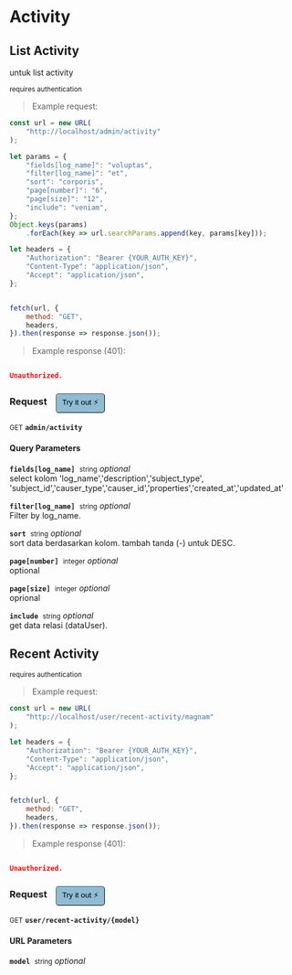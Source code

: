 # Activity


## List Activity
untuk list activity

<small class="badge badge-darkred">requires authentication</small>



> Example request:

```javascript
const url = new URL(
    "http://localhost/admin/activity"
);

let params = {
    "fields[log_name]": "voluptas",
    "filter[log_name]": "et",
    "sort": "corporis",
    "page[number]": "6",
    "page[size]": "12",
    "include": "veniam",
};
Object.keys(params)
    .forEach(key => url.searchParams.append(key, params[key]));

let headers = {
    "Authorization": "Bearer {YOUR_AUTH_KEY}",
    "Content-Type": "application/json",
    "Accept": "application/json",
};


fetch(url, {
    method: "GET",
    headers,
}).then(response => response.json());
```


> Example response (401):

```json

Unauthorized.
```
<div id="execution-results-GETadmin-activity" hidden>
    <blockquote>Received response<span id="execution-response-status-GETadmin-activity"></span>:</blockquote>
    <pre class="json"><code id="execution-response-content-GETadmin-activity"></code></pre>
</div>
<div id="execution-error-GETadmin-activity" hidden>
    <blockquote>Request failed with error:</blockquote>
    <pre><code id="execution-error-message-GETadmin-activity"></code></pre>
</div>
<form id="form-GETadmin-activity" data-method="GET" data-path="admin/activity" data-authed="1" data-hasfiles="0" data-headers='{"Authorization":"Bearer {YOUR_AUTH_KEY}","Content-Type":"application\/json","Accept":"application\/json"}' onsubmit="event.preventDefault(); executeTryOut('GETadmin-activity', this);">
<h3>
    Request&nbsp;&nbsp;&nbsp;
        <button type="button" style="background-color: #8fbcd4; padding: 5px 10px; border-radius: 5px; border-width: thin;" id="btn-tryout-GETadmin-activity" onclick="tryItOut('GETadmin-activity');">Try it out ⚡</button>
    <button type="button" style="background-color: #c97a7e; padding: 5px 10px; border-radius: 5px; border-width: thin;" id="btn-canceltryout-GETadmin-activity" onclick="cancelTryOut('GETadmin-activity');" hidden>Cancel</button>&nbsp;&nbsp;
    <button type="submit" style="background-color: #6ac174; padding: 5px 10px; border-radius: 5px; border-width: thin;" id="btn-executetryout-GETadmin-activity" hidden>Send Request 💥</button>
    </h3>
<p>
<small class="badge badge-green">GET</small>
 <b><code>admin/activity</code></b>
</p>
<p>
<label id="auth-GETadmin-activity" hidden>Authorization header: <b><code>Bearer </code></b><input type="text" name="Authorization" data-prefix="Bearer " data-endpoint="GETadmin-activity" data-component="header"></label>
</p>
<h4 class="fancy-heading-panel"><b>Query Parameters</b></h4>
<p>
<b><code>fields[log_name]</code></b>&nbsp;&nbsp;<small>string</small>     <i>optional</i> &nbsp;
<input type="text" name="fields[log_name]" data-endpoint="GETadmin-activity" data-component="query"  hidden>
<br>
select kolom 'log_name','description','subject_type',
'subject_id','causer_type','causer_id','properties','created_at','updated_at'</p>
<p>
<b><code>filter[log_name]</code></b>&nbsp;&nbsp;<small>string</small>     <i>optional</i> &nbsp;
<input type="text" name="filter[log_name]" data-endpoint="GETadmin-activity" data-component="query"  hidden>
<br>
Filter by log_name.</p>
<p>
<b><code>sort</code></b>&nbsp;&nbsp;<small>string</small>     <i>optional</i> &nbsp;
<input type="text" name="sort" data-endpoint="GETadmin-activity" data-component="query"  hidden>
<br>
sort data berdasarkan kolom. tambah tanda (-) untuk DESC.</p>
<p>
<b><code>page[number]</code></b>&nbsp;&nbsp;<small>integer</small>     <i>optional</i> &nbsp;
<input type="number" name="page[number]" data-endpoint="GETadmin-activity" data-component="query"  hidden>
<br>
optional</p>
<p>
<b><code>page[size]</code></b>&nbsp;&nbsp;<small>integer</small>     <i>optional</i> &nbsp;
<input type="number" name="page[size]" data-endpoint="GETadmin-activity" data-component="query"  hidden>
<br>
oprional</p>
<p>
<b><code>include</code></b>&nbsp;&nbsp;<small>string</small>     <i>optional</i> &nbsp;
<input type="text" name="include" data-endpoint="GETadmin-activity" data-component="query"  hidden>
<br>
get data relasi (dataUser).</p>
</form>


## Recent Activity

<small class="badge badge-darkred">requires authentication</small>



> Example request:

```javascript
const url = new URL(
    "http://localhost/user/recent-activity/magnam"
);

let headers = {
    "Authorization": "Bearer {YOUR_AUTH_KEY}",
    "Content-Type": "application/json",
    "Accept": "application/json",
};


fetch(url, {
    method: "GET",
    headers,
}).then(response => response.json());
```


> Example response (401):

```json

Unauthorized.
```
<div id="execution-results-GETuser-recent-activity--model-" hidden>
    <blockquote>Received response<span id="execution-response-status-GETuser-recent-activity--model-"></span>:</blockquote>
    <pre class="json"><code id="execution-response-content-GETuser-recent-activity--model-"></code></pre>
</div>
<div id="execution-error-GETuser-recent-activity--model-" hidden>
    <blockquote>Request failed with error:</blockquote>
    <pre><code id="execution-error-message-GETuser-recent-activity--model-"></code></pre>
</div>
<form id="form-GETuser-recent-activity--model-" data-method="GET" data-path="user/recent-activity/{model}" data-authed="1" data-hasfiles="0" data-headers='{"Authorization":"Bearer {YOUR_AUTH_KEY}","Content-Type":"application\/json","Accept":"application\/json"}' onsubmit="event.preventDefault(); executeTryOut('GETuser-recent-activity--model-', this);">
<h3>
    Request&nbsp;&nbsp;&nbsp;
        <button type="button" style="background-color: #8fbcd4; padding: 5px 10px; border-radius: 5px; border-width: thin;" id="btn-tryout-GETuser-recent-activity--model-" onclick="tryItOut('GETuser-recent-activity--model-');">Try it out ⚡</button>
    <button type="button" style="background-color: #c97a7e; padding: 5px 10px; border-radius: 5px; border-width: thin;" id="btn-canceltryout-GETuser-recent-activity--model-" onclick="cancelTryOut('GETuser-recent-activity--model-');" hidden>Cancel</button>&nbsp;&nbsp;
    <button type="submit" style="background-color: #6ac174; padding: 5px 10px; border-radius: 5px; border-width: thin;" id="btn-executetryout-GETuser-recent-activity--model-" hidden>Send Request 💥</button>
    </h3>
<p>
<small class="badge badge-green">GET</small>
 <b><code>user/recent-activity/{model}</code></b>
</p>
<p>
<label id="auth-GETuser-recent-activity--model-" hidden>Authorization header: <b><code>Bearer </code></b><input type="text" name="Authorization" data-prefix="Bearer " data-endpoint="GETuser-recent-activity--model-" data-component="header"></label>
</p>
<h4 class="fancy-heading-panel"><b>URL Parameters</b></h4>
<p>
<b><code>model</code></b>&nbsp;&nbsp;<small>string</small>     <i>optional</i> &nbsp;
<input type="text" name="model" data-endpoint="GETuser-recent-activity--model-" data-component="url"  hidden>
<br>
</p>
</form>



